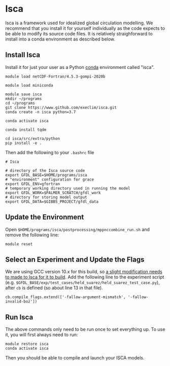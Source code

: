 # Isca

Isca is a framework used for idealized global circulation modelling.
We recommend that you install it for yourself individually as the code expects to be able to modify its source code files.
It is relatively straighforward to install into a conda environment as described below.


## Install Isca

Install it for just your user as a Python [conda](/clusters-at-yale/guides/python/#conda-based-python-environments) environment called "isca".

```
module load netCDF-Fortran/4.5.3-gompi-2020b

module load miniconda  

module save isca  
mkdir ~/programs  
cd ~/programs  
git clone https://www.github.com/execlim/isca.git
conda create -n isca python=3.7

conda activate isca

conda install tqdm  

cd isca/src/extra/python  
pip install -e .
```

Then add the following to your `.bashrc` file

```
# Isca

# directory of the Isca source code
export GFDL_BASE=$HOME/programs/isca
# "environment" configuration for grace
export GFDL_ENV=gfortran
# temporary working directory used in running the model
export GFDL_WORK=$PALMER_SCRATCH/gfdl_work
# directory for storing model output
export GFDL_DATA=$GIBBS_PROJECT/gfdl_data
```

## Update the Environment

Open `$HOME/programs/isca/postprocessing/mppnccombine_run.sh` and remove the following line:

```
module reset
```

## Select an Experiment and Update the Flags

We are using GCC version 10.x for this build, so [a slight modification needs to made to Isca for it to build](https://github.com/wrf-model/WRF/issues/1250). Add the following line to the experiment script (e.g. `$GFDL_BASE/exp/test_cases/held_suarez/held_suarez_test_case.py`), after `cb` is defined (so about line 13 in that file).


```
cb.compile_flags.extend(['-fallow-argument-mismatch', '-fallow-invalid-boz'])
```

## Run Isca

The above commands only need to be run once to set everything up. To use it, you will first always need to run:

```
module restore isca
conda activate isca
```

Then you should be able to compile and launch your ISCA models.
